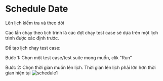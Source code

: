 # Schedule Date
Lên lịch kiểm tra và theo dõi 

Các lần chạy theo lịch trình là các đợt chạy test case sẽ dựa trên một lịch trình được xác định trước.

Để tạo lịch chạy test case:

Bước 1:	Chọn một test case/test suite mong muốn, clik "Run”

Bước 2:	Chọn thời gian muốn lên lịch. Thời gian lên lịch phải lớn hơn thời gian hiện tại
![schedule1](https://user-images.githubusercontent.com/105435351/197720265-304f60de-9ca0-41cf-a467-a85ffd576dcf.png)

